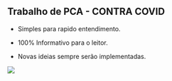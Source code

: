 ## Trabalho de PCA - CONTRA COVID
* Simples para rapido entendimento.

* 100% Informativo para o leitor.

* Novas ideias sempre serão implementadas.

![](https://media.giphy.com/media/5e25aUTZPcI94uMZgv/giphy.gif)
